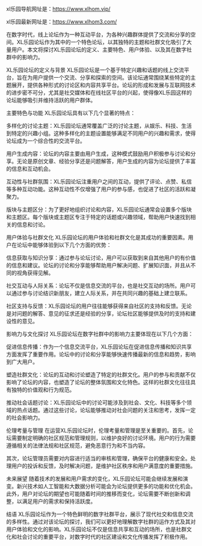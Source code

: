
xl乐园导航网址是：https://www.xlhom.vip/

xl乐园最新网址是：https://www.xlhom3.com/

在数字时代，线上论坛作为一种互动平台，为各种兴趣群体提供了交流和分享的空间。XL乐园论坛作为其中的一个特色论坛，以其独特的主题和社群文化吸引了大量用户。本文将探讨XL乐园论坛的定义、主要特色、用户体验、以及其在数字社群中的影响力。

XL乐园论坛的定义与背景
XL乐园论坛是一个基于特定兴趣和话题的线上交流平台，旨在为用户提供一个交流、分享和探索的空间。该论坛通常围绕某些特定的主题展开，提供各种形式的讨论区和内容共享平台。论坛的形成和发展与互联网技术的进步密不可分，尤其是社交媒体和在线社区平台的兴起，使得像XL乐园这样的论坛能够吸引并维持活跃的用户群体。

主要特色与功能
XL乐园论坛具有以下几个显著的特点：

多样化的讨论主题：XL乐园论坛通常覆盖广泛的讨论主题，从娱乐、科技、生活到特定的兴趣小组。这种多样化的主题设置能够满足不同用户的兴趣和需求，使得论坛成为一个综合性的交流平台。

用户生成内容：论坛的内容主要由用户生成，这种模式鼓励用户积极参与讨论和分享。无论是原创文章、经验分享还是问题解答，用户生成的内容为论坛提供了丰富的信息和互动机会。

互动性与社群氛围：XL乐园论坛注重用户之间的互动，提供了评论、点赞、私信等多种互动功能。这种互动性不仅增强了用户的参与感，也促进了社区的活跃和凝聚力。

版块与主题区分：为了更好地组织讨论和内容，XL乐园论坛通常会设置多个版块和主题区。每个版块或主题区专注于特定的话题或兴趣领域，帮助用户快速找到相关的信息和讨论。

用户体验与社群文化
XL乐园论坛的用户体验和社群文化是其成功的重要因素。用户在论坛中能够体验到以下几个方面的优势：

信息获取与知识分享：通过参与论坛讨论，用户可以获取到来自其他用户的有价值的信息和建议。论坛的讨论和分享能够帮助用户解决问题、扩展知识面，并且从不同的视角获得见解。

社交互动与人际关系：论坛不仅是信息交流的平台，也是社交互动的场所。用户可以通过参与讨论结识新朋友，建立人际关系，并在共同兴趣的基础上建立联系。

社区支持与反馈：XL乐园论坛的用户往往能够获得来自社区的支持和反馈。无论是对问题的解答、意见的征求还是经验的分享，论坛社区能够提供及时的支持和建设性的意见。

影响力与文化探讨
XL乐园论坛在数字社群中的影响力主要体现在以下几个方面：

促进信息传播：作为一个信息交流平台，XL乐园论坛在促进信息传播和知识共享方面发挥了重要作用。论坛中的讨论和分享能够快速传播最新的信息和趋势，影响到广大用户。

塑造社群文化：论坛的互动和讨论塑造了特定的社群文化。用户的参与和贡献不仅影响了论坛的内容，也塑造了论坛的整体氛围和文化特色。这样的社群文化往往具有独特的价值观和行为规范。

推动社会话题讨论：XL乐园论坛中的讨论可能涉及到社会、文化、科技等多个领域的热点话题。通过这些讨论，论坛能够推动对社会问题的关注和思考，发挥一定的社会影响力。

伦理考量与管理
在运营XL乐园论坛时，伦理考量和管理是至关重要的。首先，论坛需要制定明确的社区规范和管理规则，以维护良好的讨论环境。用户的行为需要遵循相关的法律法规和社区规范，避免恶意行为和不当内容。

其次，论坛管理员需要对内容进行适当的审核和管理，确保平台的健康和安全。处理用户的投诉和反馈，及时解决问题，是维护社区秩序和用户满意度的重要措施。

未来展望
随着技术的发展和用户需求的变化，XL乐园论坛可能会继续发展和演变。新兴技术如人工智能和大数据分析可能会为论坛提供更多的功能和优化机会。此外，用户对论坛的期望也可能随着时间的推移而变化，论坛需要不断创新和调整，以满足用户的需求和保持活跃度。

结语
XL乐园论坛作为一个特色鲜明的数字社群平台，展示了现代社交和信息交流的多样性。通过对该论坛的探讨，我们可以更好地理解数字社群的运作方式及其对用户体验和文化的影响。XL乐园论坛不仅是信息共享和互动的场所，也是社群文化和社会讨论的重要平台，对数字时代的社区建设和文化传播发挥了积极作用。
